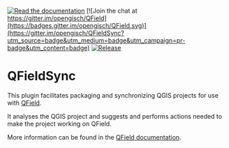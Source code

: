 [![Read the documentation](https://img.shields.io/badge/Read-the%20docs-green.svg)](http://qfield.org/docs/qfieldsync/index.html)
[![Join the chat at https://gitter.im/opengisch/QField](https://badges.gitter.im/opengisch/QField.svg)](https://gitter.im/opengisch/QFieldSync?utm_source=badge&utm_medium=badge&utm_campaign=pr-badge&utm_content=badge)
[![Release](https://img.shields.io/github/release/opengisch/QFieldSync.svg)](https://github.com/opengisch/QFieldSync/releases)

# QFieldSync
This plugin facilitates packaging and synchronizing QGIS projects for use with [QField](http://www.qfield.org).

It analyses the QGIS project and suggests and performs actions needed to make the project working on QField.

More information can be found in the [QField documentation](http://www.qfield.org/docs/qfieldsync/index.html).
